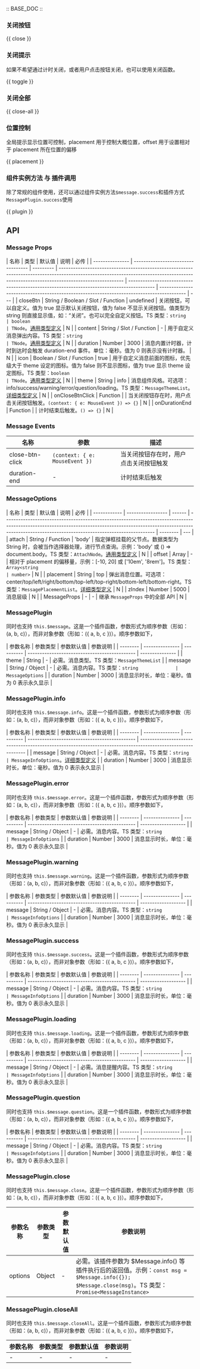 :: BASE_DOC ::

### 关闭按钮

{{ close }}

### 关闭提示

如果不希望通过计时关闭，或者用户点击按钮关闭，也可以使用关闭函数。

{{ toggle }}

### 关闭全部

{{ close-all }}

### 位置控制

全局提示显示位置可控制，placement 用于控制大概位置，offset 用于设置相对于 placement 所在位置的偏移

{{ placement }}

### 组件实例方法 与 插件调用

除了常规的组件使用，还可以通过组件实例方法`$message.success`和插件方式`MessagePlugin.success`使用

{{ plugin }}

## API

### Message Props

| 名称            | 类型                               | 默认值    | 说明                                                                                                                                                                                    | 必传                                                                                      |
| --------------- | ---------------------------------- | --------- | --------------------------------------------------------------------------------------------------------------------------------------------------------------------------------------- | ----------------------------------------------------------------------------------------- | ----------------------------------------------------------------------------------------- | --- |
| closeBtn        | String / Boolean / Slot / Function | undefined | 关闭按钮，可以自定义。值为 true 显示默认关闭按钮，值为 false 不显示关闭按钮。值类型为 string 则直接显示值，如：“关闭”。也可以完全自定义按钮。TS 类型：`string                           | boolean                                                                                   | TNode`。[通用类型定义](https://github.com/Tencent/tdesign-vue/blob/develop/src/common.ts) | N   |
| content         | String / Slot / Function           | -         | 用于自定义消息弹出内容。TS 类型：`string                                                                                                                                                | TNode`。[通用类型定义](https://github.com/Tencent/tdesign-vue/blob/develop/src/common.ts) | N                                                                                         |
| duration        | Number                             | 3000      | 消息内置计时器，计时到达时会触发 duration-end 事件。单位：毫秒。值为 0 则表示没有计时器。                                                                                               | N                                                                                         |
| icon            | Boolean / Slot / Function          | true      | 用于自定义消息前面的图标，优先级大于 theme 设定的图标。值为 false 则不显示图标，值为 true 显示 theme 设定图标。TS 类型：`boolean                                                        | TNode`。[通用类型定义](https://github.com/Tencent/tdesign-vue/blob/develop/src/common.ts) | N                                                                                         |
| theme           | String                             | info      | 消息组件风格。可选项：info/success/warning/error/question/loading。TS 类型：`MessageThemeList`。[详细类型定义](https://github.com/Tencent/tdesign-vue/tree/develop/src/message/type.ts) | N                                                                                         |
| onCloseBtnClick | Function                           |           | 当关闭按钮存在时，用户点击关闭按钮触发。`(context: { e: MouseEvent }) => {}`                                                                                                            | N                                                                                         |
| onDurationEnd   | Function                           |           | 计时结束后触发。`() => {}`                                                                                                                                                              | N                                                                                         |

### Message Events

| 名称            | 参数                           | 描述                                   |
| --------------- | ------------------------------ | -------------------------------------- |
| close-btn-click | `(context: { e: MouseEvent })` | 当关闭按钮存在时，用户点击关闭按钮触发 |
| duration-end    | -                              | 计时结束后触发                         |

### MessageOptions

| 名称         | 类型              | 默认值 | 说明                                                                                                                                                                                                                        | 必传     |
| ------------ | ----------------- | ------ | --------------------------------------------------------------------------------------------------------------------------------------------------------------------------------------------------------------------------- | -------- | --- |
| attach       | String / Function | 'body' | 指定弹框挂载的父节点。数据类型为 String 时，会被当作选择器处理，进行节点查询。示例：'body' 或 () => document.body。TS 类型：`AttachNode`。[通用类型定义](https://github.com/Tencent/tdesign-vue/blob/develop/src/common.ts) | N        |
| offset       | Array             | -      | 相对于 placement 的偏移量，示例：[-10, 20] 或 ['10em', '8rem']。TS 类型：`Array<string                                                                                                                                      | number>` | N   |
| placement    | String            | top    | 弹出消息位置。可选项：center/top/left/right/bottom/top-left/top-right/bottom-left/bottom-right。TS 类型：`MessagePlacementList`。[详细类型定义](https://github.com/Tencent/tdesign-vue/tree/develop/src/message/type.ts)    | N        |
| zIndex       | Number            | 5000   | 消息层级                                                                                                                                                                                                                    | N        |
| MessageProps | -                 | -      | 继承 `MessageProps` 中的全部 API                                                                                                                                                                                            | N        |

### MessagePlugin

同时也支持 `this.$message`。这是一个插件函数，参数形式为顺序参数（形如：(a, b, c)），而非对象参数（形如：({ a, b, c })）。顺序参数如下，

| 参数名称 | 参数类型        | 参数默认值 | 参数说明                                      |
| -------- | --------------- | ---------- | --------------------------------------------- | --------------- |
| theme    | String          | -          | 必需。消息类型。TS 类型：`MessageThemeList`   |
| message  | String / Object | -          | 必需。消息内容。TS 类型：`string              | MessageOptions` |
| duration | Number          | 3000       | 消息显示时长，单位：毫秒。值为 0 表示永久显示 |

### MessagePlugin.info

同时也支持 `this.$message.info`。这是一个插件函数，参数形式为顺序参数（形如：(a, b, c)），而非对象参数（形如：({ a, b, c })）。顺序参数如下，

| 参数名称 | 参数类型        | 参数默认值 | 参数说明                                      |
| -------- | --------------- | ---------- | --------------------------------------------- | ------------------------------------------------------------------------------------------------------------ |
| message  | String / Object | -          | 必需。消息内容。TS 类型：`string              | MessageInfoOptions`。[详细类型定义](https://github.com/Tencent/tdesign-vue/tree/develop/src/message/type.ts) |
| duration | Number          | 3000       | 消息显示时长，单位：毫秒。值为 0 表示永久显示 |

### MessagePlugin.error

同时也支持 `this.$message.error`。这是一个插件函数，参数形式为顺序参数（形如：(a, b, c)），而非对象参数（形如：({ a, b, c })）。顺序参数如下，

| 参数名称 | 参数类型        | 参数默认值 | 参数说明                                      |
| -------- | --------------- | ---------- | --------------------------------------------- | ------------------- |
| message  | String / Object | -          | 必需。消息内容。TS 类型：`string              | MessageInfoOptions` |
| duration | Number          | 3000       | 消息显示时长，单位：毫秒。值为 0 表示永久显示 |

### MessagePlugin.warning

同时也支持 `this.$message.warning`。这是一个插件函数，参数形式为顺序参数（形如：(a, b, c)），而非对象参数（形如：({ a, b, c })）。顺序参数如下，

| 参数名称 | 参数类型        | 参数默认值 | 参数说明                                      |
| -------- | --------------- | ---------- | --------------------------------------------- | ------------------- |
| message  | String / Object | -          | 必需。消息内容。TS 类型：`string              | MessageInfoOptions` |
| duration | Number          | 3000       | 消息显示时长，单位：毫秒。值为 0 表示永久显示 |

### MessagePlugin.success

同时也支持 `this.$message.success`。这是一个插件函数，参数形式为顺序参数（形如：(a, b, c)），而非对象参数（形如：({ a, b, c })）。顺序参数如下，

| 参数名称 | 参数类型        | 参数默认值 | 参数说明                                      |
| -------- | --------------- | ---------- | --------------------------------------------- | ------------------- |
| message  | String / Object | -          | 必需。消息内容。TS 类型：`string              | MessageInfoOptions` |
| duration | Number          | 3000       | 消息显示时长，单位：毫秒。值为 0 表示永久显示 |

### MessagePlugin.loading

同时也支持 `this.$message.loading`。这是一个插件函数，参数形式为顺序参数（形如：(a, b, c)），而非对象参数（形如：({ a, b, c })）。顺序参数如下，

| 参数名称 | 参数类型        | 参数默认值 | 参数说明                                      |
| -------- | --------------- | ---------- | --------------------------------------------- | ------------------- |
| message  | String / Object | -          | 必需。消息提醒内容。TS 类型：`string          | MessageInfoOptions` |
| duration | Number          | 3000       | 消息显示时长，单位：毫秒。值为 0 表示永久显示 |

### MessagePlugin.question

同时也支持 `this.$message.question`。这是一个插件函数，参数形式为顺序参数（形如：(a, b, c)），而非对象参数（形如：({ a, b, c })）。顺序参数如下，

| 参数名称 | 参数类型        | 参数默认值 | 参数说明                                      |
| -------- | --------------- | ---------- | --------------------------------------------- | ------------------- |
| message  | String / Object | -          | 必需。消息内容。TS 类型：`string              | MessageInfoOptions` |
| duration | Number          | 3000       | 消息显示时长，单位：毫秒。值为 0 表示永久显示 |

### MessagePlugin.close

同时也支持 `this.$message.close`。这是一个插件函数，参数形式为顺序参数（形如：(a, b, c)），而非对象参数（形如：({ a, b, c })）。顺序参数如下，

| 参数名称 | 参数类型 | 参数默认值 | 参数说明                                                                                                                                                 |
| -------- | -------- | ---------- | -------------------------------------------------------------------------------------------------------------------------------------------------------- |
| options  | Object   | -          | 必需。该插件参数为 $Message.info() 等插件执行后的返回值。示例：`const msg = $Message.info({}); $Message.close(msg)`。TS 类型：`Promise<MessageInstance>` |

### MessagePlugin.closeAll

同时也支持 `this.$message.closeAll`。这是一个插件函数，参数形式为顺序参数（形如：(a, b, c)），而非对象参数（形如：({ a, b, c })）。顺序参数如下，

| 参数名称 | 参数类型 | 参数默认值 | 参数说明 |
| -------- | -------- | ---------- | -------- |
| -        | -        | -          | -        |
